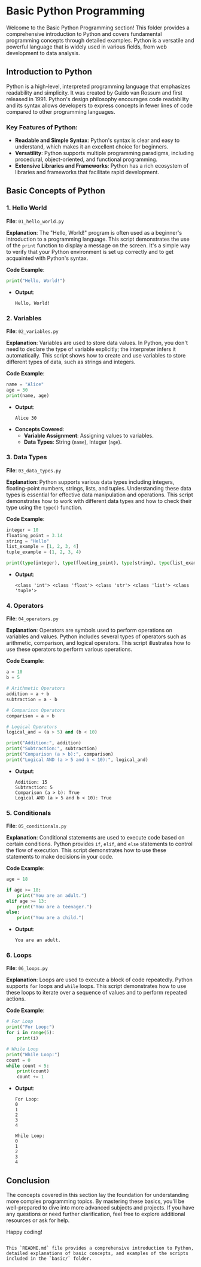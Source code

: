 # Basic Python Programming

Welcome to the Basic Python Programming section! This folder provides a comprehensive introduction to Python and covers fundamental programming concepts through detailed examples. Python is a versatile and powerful language that is widely used in various fields, from web development to data analysis.

## Introduction to Python

Python is a high-level, interpreted programming language that emphasizes readability and simplicity. It was created by Guido van Rossum and first released in 1991. Python's design philosophy encourages code readability and its syntax allows developers to express concepts in fewer lines of code compared to other programming languages.

### Key Features of Python:
- **Readable and Simple Syntax**: Python's syntax is clear and easy to understand, which makes it an excellent choice for beginners.
- **Versatility**: Python supports multiple programming paradigms, including procedural, object-oriented, and functional programming.
- **Extensive Libraries and Frameworks**: Python has a rich ecosystem of libraries and frameworks that facilitate rapid development.

## Basic Concepts of Python

### 1. Hello World

**File**: `01_hello_world.py`

**Explanation**: The "Hello, World!" program is often used as a beginner's introduction to a programming language. This script demonstrates the use of the `print` function to display a message on the screen. It's a simple way to verify that your Python environment is set up correctly and to get acquainted with Python's syntax.

**Code Example**:
```python
print("Hello, World!")
```
- **Output**: 
  ```
  Hello, World!
  ```

### 2. Variables

**File**: `02_variables.py`

**Explanation**: Variables are used to store data values. In Python, you don't need to declare the type of variable explicitly; the interpreter infers it automatically. This script shows how to create and use variables to store different types of data, such as strings and integers.

**Code Example**:
```python
name = "Alice"
age = 30
print(name, age)
```
- **Output**:
  ```
  Alice 30
  ```
- **Concepts Covered**:
  - **Variable Assignment**: Assigning values to variables.
  - **Data Types**: String (`name`), Integer (`age`).

### 3. Data Types

**File**: `03_data_types.py`

**Explanation**: Python supports various data types including integers, floating-point numbers, strings, lists, and tuples. Understanding these data types is essential for effective data manipulation and operations. This script demonstrates how to work with different data types and how to check their type using the `type()` function.

**Code Example**:
```python
integer = 10
floating_point = 3.14
string = "Hello"
list_example = [1, 2, 3, 4]
tuple_example = (1, 2, 3, 4)

print(type(integer), type(floating_point), type(string), type(list_example), type(tuple_example))
```
- **Output**:
  ```
  <class 'int'> <class 'float'> <class 'str'> <class 'list'> <class 'tuple'>
  ```

### 4. Operators

**File**: `04_operators.py`

**Explanation**: Operators are symbols used to perform operations on variables and values. Python includes several types of operators such as arithmetic, comparison, and logical operators. This script illustrates how to use these operators to perform various operations.

**Code Example**:
```python
a = 10
b = 5

# Arithmetic Operators
addition = a + b
subtraction = a - b

# Comparison Operators
comparison = a > b

# Logical Operators
logical_and = (a > 5) and (b < 10)

print("Addition:", addition)
print("Subtraction:", subtraction)
print("Comparison (a > b):", comparison)
print("Logical AND (a > 5 and b < 10):", logical_and)
```
- **Output**:
  ```
  Addition: 15
  Subtraction: 5
  Comparison (a > b): True
  Logical AND (a > 5 and b < 10): True
  ```

### 5. Conditionals

**File**: `05_conditionals.py`

**Explanation**: Conditional statements are used to execute code based on certain conditions. Python provides `if`, `elif`, and `else` statements to control the flow of execution. This script demonstrates how to use these statements to make decisions in your code.

**Code Example**:
```python
age = 18

if age >= 18:
    print("You are an adult.")
elif age >= 13:
    print("You are a teenager.")
else:
    print("You are a child.")
```
- **Output**:
  ```
  You are an adult.
  ```

### 6. Loops

**File**: `06_loops.py`

**Explanation**: Loops are used to execute a block of code repeatedly. Python supports `for` loops and `while` loops. This script demonstrates how to use these loops to iterate over a sequence of values and to perform repeated actions.

**Code Example**:
```python
# For Loop
print("For Loop:")
for i in range(5):
    print(i)

# While Loop
print("While Loop:")
count = 0
while count < 5:
    print(count)
    count += 1
```
- **Output**:
  ```
  For Loop:
  0
  1
  2
  3
  4

  While Loop:
  0
  1
  2
  3
  4
  ```

## Conclusion

The concepts covered in this section lay the foundation for understanding more complex programming topics. By mastering these basics, you'll be well-prepared to dive into more advanced subjects and projects. If you have any questions or need further clarification, feel free to explore additional resources or ask for help.

Happy coding!
```

This `README.md` file provides a comprehensive introduction to Python, detailed explanations of basic concepts, and examples of the scripts included in the `basic/` folder.
